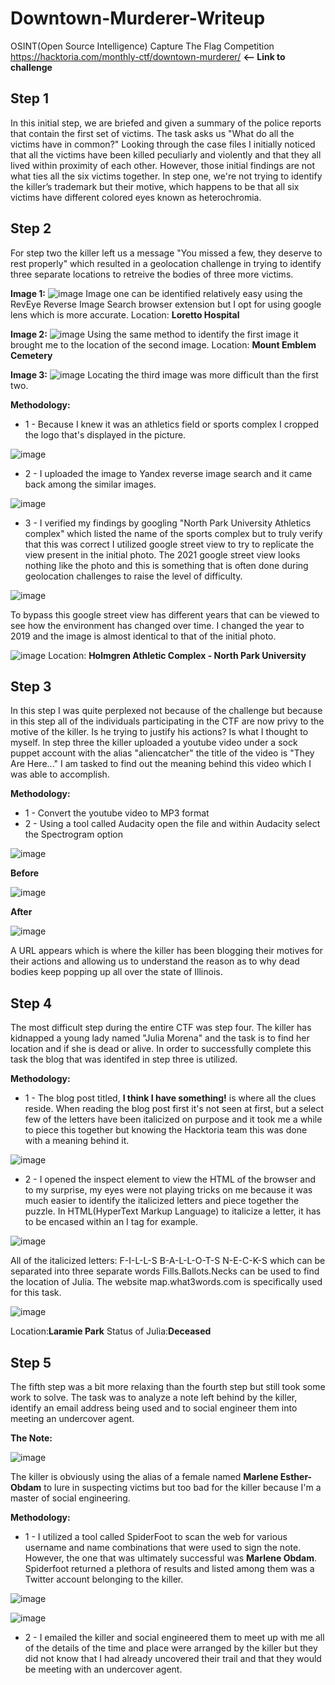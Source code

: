 # Downtown-Murderer-Writeup
OSINT(Open Source Intelligence) Capture The Flag Competition
https://hacktoria.com/monthly-ctf/downtown-murderer/ **<-- Link to challenge**

## Step 1
In this initial step, we are briefed and given a summary of the police reports that contain the first set of victims. The task asks us "What do all the victims have in common?" Looking through the case files I initially noticed that all the victims have been killed peculiarly and violently and that they all lived within proximity of each other. However, those initial findings are not what ties all the six victims together. In step one, we're not trying to identify the killer’s trademark but their motive, which happens to be that all six victims have different colored eyes known as heterochromia. 

## Step 2
For step two the killer left us a message "You missed a few, they deserve to rest properly" which resulted in a geolocation challenge in trying to identify three separate locations to retreive the bodies of three more victims. 

**Image 1:**
![image](https://user-images.githubusercontent.com/103153079/167222257-648bf713-a5b0-4b26-a54a-7faf0a398d24.png)
Image one can be identified relatively easy using the RevEye Reverse Image Search browser extension but I opt for using google lens which is more accurate. Location: **Loretto Hospital**

**Image 2:**
![image](https://user-images.githubusercontent.com/103153079/167222534-387a0e3e-f16d-4a0f-9d7b-ac3983031040.png)
Using the same method to identify the first image it brought me to the location of the second image. Location: **Mount Emblem Cemetery**

**Image 3:**
![image](https://user-images.githubusercontent.com/103153079/167222743-64b4d9ec-7720-41ec-8720-9957e3355f26.png)
Locating the third image was more difficult than the first two. 

**Methodology:**
* 1 - Because I knew it was an athletics field or sports complex I cropped the logo that's displayed in the picture.

![image](https://user-images.githubusercontent.com/103153079/167223072-a468602f-3afb-40a8-9059-605c7c006b25.png)
* 2 - I uploaded the image to Yandex reverse image search and it came back among the similar images.
 
![image](https://user-images.githubusercontent.com/103153079/167223262-57b920b6-c0d8-41bc-b683-0952980e0d9c.png)

* 3 - I verified my findings by googling "North Park University Athletics complex" which listed the name of the sports complex but to truly verify that this was correct I utilized google street view to try to replicate the view present in the initial photo. The 2021 google street view looks nothing like the photo and this is something that is often done during geolocation challenges to raise the level of difficulty.  

![image](https://user-images.githubusercontent.com/103153079/167223647-9d8fc9b4-df25-441a-815a-cf12e8ae8456.png)

To bypass this google street view has different years that can be viewed to see how the environment has changed over time. I changed the year to 2019 and the image is almost identical to that of the initial photo. 

![image](https://user-images.githubusercontent.com/103153079/167223842-1ffa8a11-1500-4ccb-8284-061835f2bf0a.png)
Location: **Holmgren Athletic Complex - North Park University**

## Step 3
In this step I was quite perplexed not because of the challenge but because in this step all of the individuals participating in the CTF are now privy to the motive of the killer. Is he trying to justify his actions? Is what I thought to myself. In step three the killer uploaded a youtube video under a sock puppet account with the alias "aliencatcher" the title of the video is "They Are Here..." I am tasked to find out the meaning behind this video which I was able to accomplish.

**Methodology:**
* 1 - Convert the youtube video to MP3 format
* 2 - Using a tool called Audacity open the file and within Audacity select the Spectrogram option

![image](https://user-images.githubusercontent.com/103153079/167224574-89c7908c-dbab-4353-aa57-3d6246856eb1.png)

**Before**

![image](https://user-images.githubusercontent.com/103153079/167224598-083d25b6-5783-4bd0-932a-ae4cf26b44f6.png)

**After**

![image](https://user-images.githubusercontent.com/103153079/167224619-451735e7-4515-474f-90b5-d6e318933e60.png)

A URL appears which is where the killer has been blogging their motives for their actions and allowing us to understand the reason as to why dead bodies keep popping up all over the state of Illinois. 

## Step 4
The most difficult step during the entire CTF was step four. The killer has kidnapped a young lady named "Julia Morena" and the task is to find her location and if she is dead or alive. In order to successfully complete this task the blog that was identifed in step three is utilized. 

**Methodology:**

* 1 - The blog post titled, **I think I have something!** is where all the clues reside. When reading the blog post first it's not seen at first, but a select few of the letters have been italicized on purpose and it took me a while to piece this together but knowing the Hacktoria team this was done with a meaning behind it. 

![image](https://user-images.githubusercontent.com/103153079/167225398-bd8f3493-f766-42a9-ac94-4bb2112b824e.png)

* 2 - I opened the inspect element to view the HTML of the browser and to my surprise, my eyes were not playing tricks on me because it was much easier to identify the italicized letters and piece together the puzzle. In HTML(HyperText Markup Language) to italicize a letter, it has to be encased within an I tag for example. 

![image](https://user-images.githubusercontent.com/103153079/167225692-804ae39e-94d2-4a3c-a891-f1a31fc2f03a.png)
  
All of the italicized letters: F-I-L-L-S B-A-L-L-O-T-S N-E-C-K-S which can be separated into three separate words Fills.Ballots.Necks can be used to find the location of Julia. The website map.what3words.com is specifically used for this task.

![image](https://user-images.githubusercontent.com/103153079/167225998-5cf03582-a55e-479b-8fb9-f7a58f0146ac.png)

Location:**Laramie Park** Status of Julia:**Deceased**

## Step 5
The fifth step was a bit more relaxing than the fourth step but still took some work to solve. The task was to analyze a note left behind by the killer, identify an email address being used and to social engineer them into meeting an undercover agent. 

**The Note:**

![image](https://user-images.githubusercontent.com/103153079/167227068-c1801a26-3621-4bd8-b053-fac92085fe72.png)

The killer is obviously using the alias of a female named **Marlene Esther-Obdam** to lure in suspecting victims but too bad for the killer because I'm a master of social engineering. 

**Methodology:**
* 1 - I utilized a tool called SpiderFoot to scan the web for various username and name combinations that were used to sign the note. However, the one that was ultimately successful was **Marlene Obdam**. Spiderfoot returned a plethora of results and listed among them was a Twitter account belonging to the killer.  

![image](https://user-images.githubusercontent.com/103153079/167227445-04b79218-df23-4e8d-8d3b-a59a18734436.png)

![image](https://user-images.githubusercontent.com/103153079/167227497-7af9ffba-56d7-4b5c-821f-0c917c0cc413.png)

* 2 - I emailed the killer and social engineered them to meet up with me all of the details of the time and place were arranged by the killer but they did not know that I had already uncovered their trail and that they would be meeting with an undercover agent.  
